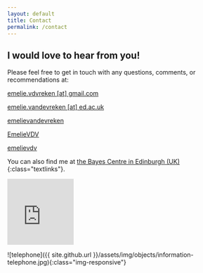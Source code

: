 ```yaml
---
layout: default
title: Contact
permalink: /contact
---
```


## I would love to hear from you!

Please feel free to get in touch with any questions, comments, or recommendations at:

<a href="mailto:emelie.vdvreken@gmail.com" id="textlinks"><i class="fa fa-envelope" aria-hidden="true"></i> emelie.vdvreken [at] gmail.com</a>

<a href="mailto:emelie.vandevreken@ed.ac.uk" id="textlinks"><i class="fa fa-envelope" aria-hidden="true"></i> emelie.vandevreken [at] ed.ac.uk</a>

<a href="https://linkedin.com/in/emelievandevreken" id="textlinks"><i class="fa fa-linkedin" aria-hidden="true"></i> emelievandevreken</a>

<a href="https://twitter.com/EmelieVDV" id="textlinks"><i class="fa fa-twitter" aria-hidden="true"></i> EmelieVDV</a>

<a href="https://instagram.com/emelievdv" id="textlinks"><i class="fa fa-instagram" aria-hidden="true"></i> emelievdv</a>

You can also find me at [the Bayes Centre in Edinburgh (UK)](https://goo.gl/maps/kxVQTmeRVQHTD56B6){:class="textlinks"}.

<iframe src="https://www.google.com/maps/embed?pb=!1m14!1m8!1m3!1d8936.897224681717!2d-3.1869273!3d55.9454841!3m2!1i1024!2i768!4f13.1!3m3!1m2!1s0x0%3A0xe8b71b6220a53c7!2sBayes%20Centre%2C%20The%20University%20of%20Edinburgh!5e0!3m2!1sen!2suk!4v1630967193046!5m2!1sen!2suk" width="30%" height="auto" style="border:0;" allowfullscreen="" loading="lazy"></iframe>

![telephone]({{ site.github.url }}/assets/img/objects/information-telephone.jpg){:class="img-responsive"}
